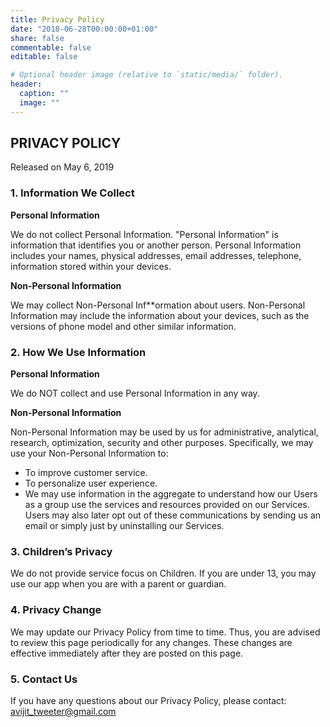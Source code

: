 ```yaml
---
title: Privacy Policy
date: "2018-06-28T00:00:00+01:00"
share: false
commentable: false
editable: false

# Optional header image (relative to `static/media/` folder).
header:
  caption: ""
  image: ""
---
```


## PRIVACY POLICY
Released on May 6, 2019

### 1. Information We Collect
**Personal Information**

We do not collect Personal Information. "Personal Information" is information that identifies you or another person. Personal Information includes your names, physical addresses, email addresses, telephone, information stored within your devices.

**Non-Personal Information**

We may collect Non-Personal Inf**ormation about users. Non-Personal Information may include the information about your devices, such as the versions of phone model and other similar information.

### 2. How We Use Information
**Personal Information**

We do NOT collect and use Personal Information in any way.

**Non-Personal Information**

Non-Personal Information may be used by us for administrative, analytical, research, optimization, security and other purposes. Specifically, we may use your Non-Personal Information to:

+ To improve customer service.
+ To personalize user experience.
+ We may use information in the aggregate to understand how our Users as a group use the services and resources provided on our Services. Users may also later opt out of these communications by sending us an email or simply just by uninstalling our Services.

### 3. Children’s Privacy
We do not provide service focus on Children. If you are under 13, you may use our app when you are with a parent or guardian.

### 4. Privacy Change
We may update our Privacy Policy from time to time. Thus, you are advised to review this page periodically for any changes. These changes are effective immediately after they are posted on this page.

### 5. Contact Us
If you have any questions about our Privacy Policy, please contact: avijit_tweeter@gmail.com
